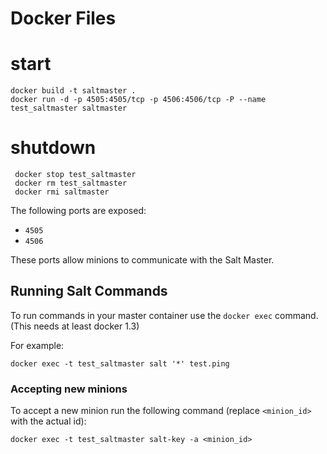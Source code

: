 # Docker Files

# start

    docker build -t saltmaster .
    docker run -d -p 4505:4505/tcp -p 4506:4506/tcp -P --name test_saltmaster saltmaster 

# shutdown

     docker stop test_saltmaster
     docker rm test_saltmaster
     docker rmi saltmaster 

The following ports are exposed:

 * `4505`
 * `4506`

These ports allow minions to communicate with the Salt Master.

## Running Salt Commands

To run commands in your master container use the `docker exec` command. (This needs at least docker 1.3)

For example:
```
docker exec -t test_saltmaster salt '*' test.ping
```

### Accepting new minions

To accept a new minion run the following command (replace `<minion_id>` with the actual id):
```
docker exec -t test_saltmaster salt-key -a <minion_id>
